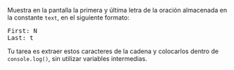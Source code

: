 
Muestra en la pantalla la primera y última letra de la oración almacenada en la constante `text`, en el siguiente formato:

<pre class='hexlet-basics-output'>
First: N
Last: t
</pre>

Tu tarea es extraer estos caracteres de la cadena y colocarlos dentro de `console.log()`, sin utilizar variables intermedias.
